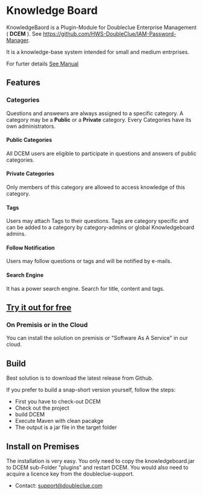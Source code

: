 # Knowledge Board

KnowledgeBaord is a Plugin-Module for Doubleclue Enterprise Management ( **DCEM** ). 
See https://github.com/HWS-DoubleClue/IAM-Password-Manager. 

It is a knowledge-base system intended for small and medium entrprises. 

For furter details [See Manual](https://doubleclue.com/files/DC_Knowledgeboard_Manual_en.pdf)


## Features 

### Categories

Questions and answewrs are always assigned to a specific category. A category may be a **Public** or a **Private** category. 
Every Categories have its own administrators. 

#### Public Categories
All DCEM users are eligible to participate in questions and answers of public categories. 

#### Private Categories
Only members of this category are allowed to access knowledge of this category. 

#### Tags
Users may attach Tags to their questions. Tags are category specific and can be added to a category by category-admins or global Knowledgeboard admins.


#### Follow Notification
Users may follow questions or tags and will be notified by e-mails.

#### Search Engine
It has a power search engine. Search for title, content and tags. 


## [Try it out for free](https://doubleclue.online/dcem/createTenant/index.xhtml)

### On Premisis or in the Cloud

You can install the solution on premisis or "Software As A Service" in our cloud.

## Build

Best solution is to download the latest release from Github.

If you prefer to build a snap-short version yourself, follow the steps:
 
- First you have to check-out DCEM
- Check out the project
- build DCEM
- Execute Maven with clean pacakge
- The output is a jar file in the target folder


## Install on Premises
The installation is very easy. You only need to copy the knowledgeboard.jar to DCEM sub-Folder "plugins" and restart DCEM.
You would also need to acquire a licence key from the doubleclue-support.  
- Contact: support@doubleclue.com



